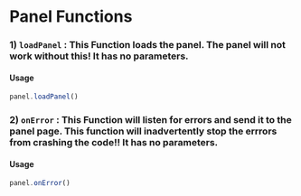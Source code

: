 # Panel Functions 

### 1) `loadPanel` : This Function loads the panel. The panel will not work without this! It has no parameters.

#### Usage
```javascript
panel.loadPanel()
```

### 2) `onError` : This Function will listen for errors and send it to the panel page. This function will inadvertently stop the errrors from crashing the code!! It has no parameters.

#### Usage
```javascript
panel.onError()
```
